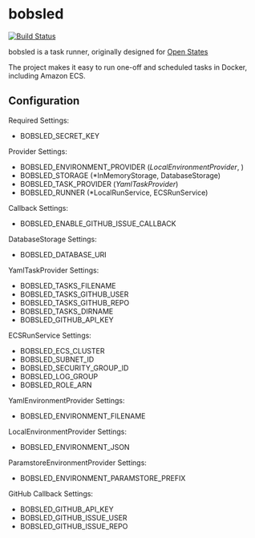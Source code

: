# bobsled

[![Build Status](https://travis-ci.com/jamesturk/bobsled.svg?branch=master)](https://travis-ci.com/jamesturk/bobsled)

bobsled is a task runner, originally designed for [Open States](https://openstates.org)

The project makes it easy to run one-off and scheduled tasks in Docker, including Amazon ECS.


## Configuration

Required Settings:
  - BOBSLED_SECRET_KEY

Provider Settings:
  - BOBSLED_ENVIRONMENT_PROVIDER (*LocalEnvironmentProvider*, )
  - BOBSLED_STORAGE (*InMemoryStorage, DatabaseStorage)
  - BOBSLED_TASK_PROVIDER (*YamlTaskProvider*)
  - BOBSLED_RUNNER (*LocalRunService, ECSRunService)

Callback Settings:
  - BOBSLED_ENABLE_GITHUB_ISSUE_CALLBACK

DatabaseStorage Settings:
  - BOBSLED_DATABASE_URI

YamlTaskProvider Settings:
  - BOBSLED_TASKS_FILENAME
  - BOBSLED_TASKS_GITHUB_USER
  - BOBSLED_TASKS_GITHUB_REPO
  - BOBSLED_TASKS_DIRNAME
  - BOBSLED_GITHUB_API_KEY

ECSRunService Settings:
  - BOBSLED_ECS_CLUSTER
  - BOBSLED_SUBNET_ID
  - BOBSLED_SECURITY_GROUP_ID
  - BOBSLED_LOG_GROUP
  - BOBSLED_ROLE_ARN

YamlEnvironmentProvider Settings:
  - BOBSLED_ENVIRONMENT_FILENAME

LocalEnvironmentProvider Settings:
  -  BOBSLED_ENVIRONMENT_JSON

ParamstoreEnvironmentProvider Settings:
  - BOBSLED_ENVIRONMENT_PARAMSTORE_PREFIX

GitHub Callback Settings:
  - BOBSLED_GITHUB_API_KEY
  - BOBSLED_GITHUB_ISSUE_USER
  - BOBSLED_GITHUB_ISSUE_REPO

